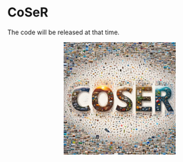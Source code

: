 # CoSeR

The code will be released at that time.

<div style="text-align: center; justify-content: center; align-items: center;">
    <img src="./favicon2.png" style="width: 50%;" />
</div>
